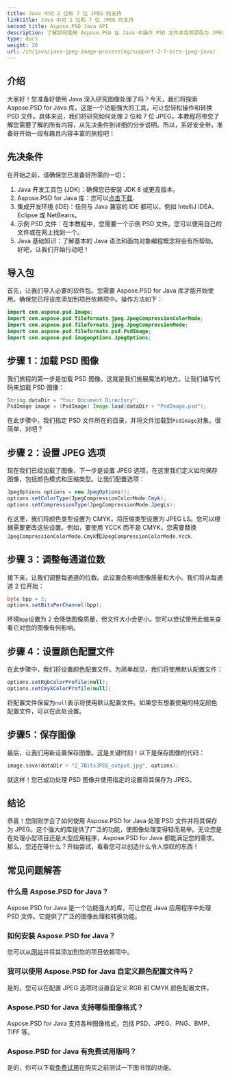 ```yaml
---
title: Java 中对 2 位和 7 位 JPEG 的支持
linktitle: Java 中对 2 位和 7 位 JPEG 的支持
second_title: Aspose.PSD Java API
description: 了解如何使用 Aspose.PSD 在 Java 中操作 PSD 文件并将其保存为 JPEG。带有代码示例的分步指南。非常适合初学者和专业人士。
type: docs
weight: 20
url: /zh/java/java-jpeg-image-processing/support-2-7-bits-jpeg-java/
---
```

## 介绍
大家好！您准备好使用 Java 深入研究图像处理了吗？今天，我们将探索 Aspose.PSD for Java 库，这是一个功能强大的工具，可让您轻松操作和转换 PSD 文件。具体来说，我们将研究如何处理 2 位和 7 位 JPEG。本教程将带您了解您需要了解的所有内容，从先决条件到详细的分步说明。所以，系好安全带，准备好开始一段有趣且内容丰富的旅程吧！
## 先决条件
在开始之前，请确保您已准备好所需的一切：
1. Java 开发工具包 (JDK)：确保您已安装 JDK 8 或更高版本。
2.  Aspose.PSD for Java 库：您可以[点击下载](https://releases.aspose.com/psd/java/).
3. 集成开发环境 (IDE)：任何与 Java 兼容的 IDE 都可以，例如 IntelliJ IDEA、Eclipse 或 NetBeans。
4. 示例 PSD 文件：在本教程中，您需要一个示例 PSD 文件。您可以使用自己的文件或在网上找到一个。
5. Java 基础知识：了解基本的 Java 语法和面向对象编程概念将会有所帮助。
好吧，让我们开始行动吧！
## 导入包
首先，让我们导入必要的软件包。您需要 Aspose.PSD for Java 库才能开始使用。确保您已将该库添加到项目依赖项中。操作方法如下：
```java
import com.aspose.psd.Image;
import com.aspose.psd.fileformats.jpeg.JpegCompressionColorMode;
import com.aspose.psd.fileformats.jpeg.JpegCompressionMode;
import com.aspose.psd.fileformats.psd.PsdImage;
import com.aspose.psd.imageoptions.JpegOptions;
```
## 步骤 1：加载 PSD 图像
我们旅程的第一步是加载 PSD 图像。这就是我们施展魔法的地方。让我们编写代码来加载 PSD 图像：
```java
String dataDir = "Your Document Directory";
PsdImage image = (PsdImage) Image.load(dataDir + "PsdImage.psd");
```
在此步骤中，我们指定 PSD 文件所在的目录，并将文件加载到`PsdImage`对象。很简单，对吧？
## 步骤 2：设置 JPEG 选项
现在我们已经加载了图像，下一步是设置 JPEG 选项。在这里我们定义如何保存图像，包括颜色模式和压缩类型。让我们配置选项：
```java
JpegOptions options = new JpegOptions();
options.setColorType(JpegCompressionColorMode.Cmyk);
options.setCompressionType(JpegCompressionMode.JpegLs);
```
在这里，我们将颜色类型设置为 CMYK，将压缩类型设置为 JPEG LS。您可以根据需要更改这些设置。例如，要使用 YCCK 而不是 CMYK，您需要替换`JpegCompressionColorMode.Cmyk`和`JpegCompressionColorMode.Ycck`.
## 步骤 3：调整每通道位数
接下来，让我们调整每通道的位数。此设置会影响图像质量和大小。我们将从每通道 2 位开始：
```java
byte bpp = 2;
options.setBitsPerChannel(bpp);
```
环境`bpp`设置为 2 会降低图像质量，但文件大小会更小。您可以尝试使用此值来查看它对您的图像有何影响。
## 步骤 4：设置颜色配置文件
在此步骤中，我们将设置颜色配置文件。为简单起见，我们将使用默认配置文件：
```java
options.setRgbColorProfile(null);
options.setCmykColorProfile(null);
```
将配置文件保留为`null`表示将使用默认配置文件。如果您有想要使用的特定颜色配置文件，可以在此处设置。
## 步骤5：保存图像
最后，让我们用新设置保存图像。这是关键时刻！以下是保存图像的代码：
```java
image.save(dataDir + "2_7BitsJPEG_output.jpg", options);
```
就这样！您已成功处理 PSD 图像并使用指定的设置将其保存为 JPEG。
## 结论
恭喜！您刚刚学会了如何使用 Aspose.PSD for Java 处理 PSD 文件并将其保存为 JPEG。这个强大的库提供了广泛的功能，使图像处理变得轻而易举。无论您是在处理小型项目还是大型应用程序，Aspose.PSD for Java 都能满足您的需求。那么，您还在等什么？开始尝试，看看您可以创造什么令人惊叹的东西！
## 常见问题解答
### 什么是 Aspose.PSD for Java？
Aspose.PSD for Java 是一个功能强大的库，可让您在 Java 应用程序中处理 PSD 文件。它提供了广泛的图像处理和转换功能。
### 如何安装 Aspose.PSD for Java？
您可以从[网站](https://releases.aspose.com/psd/java/)并将其添加到您的项目依赖项中。
### 我可以使用 Aspose.PSD for Java 自定义颜色配置文件吗？
是的，您可以在配置 JPEG 选项时设置自定义 RGB 和 CMYK 颜色配置文件。
### Aspose.PSD for Java 支持哪些图像格式？
Aspose.PSD for Java 支持各种图像格式，包括 PSD、JPEG、PNG、BMP、TIFF 等。
### Aspose.PSD for Java 有免费试用版吗？
是的，你可以下载[免费试用](https://releases.aspose.com/)在购买之前测试一下图书馆的功能。